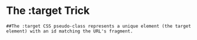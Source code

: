 # The :target Trick

    ##The :target CSS pseudo-class represents a unique element (the target element) with an id matching the URL's fragment.
